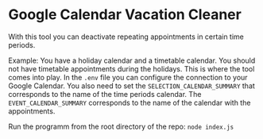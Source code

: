# Google Calendar Vacation Cleaner

With this tool you can deactivate repeating appointments in certain time periods.

Example:
You have a holiday calendar and a timetable calendar. You should not have timetable appointments during the holidays. This is where the tool comes into play.
In the ``.env`` file you can configure the connection to your Google Calendar.
You also need to set the ``SELECTION_CALENDAR_SUMMARY`` that corresponds to the name of the time periods calendar. The ``EVENT_CALENDAR_SUMMARY`` corresponds to the name of the calendar with the appointments.

Run the programm from the root directory of the repo:
``node index.js``
